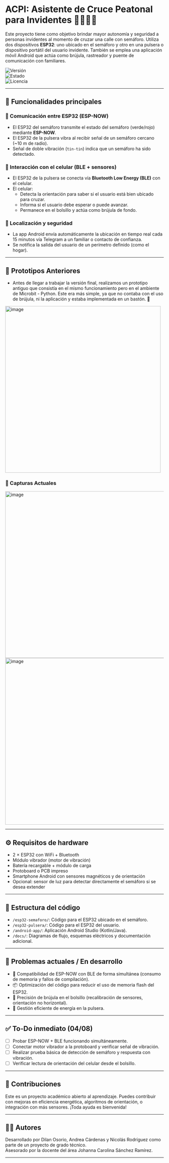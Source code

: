 # ACPI: Asistente de Cruce Peatonal para Invidentes 🚦👨‍🦯‍➡️

Este proyecto tiene como objetivo brindar mayor autonomía y seguridad a personas invidentes al momento de cruzar una calle con semáforo. Utiliza dos dispositivos **ESP32**: uno ubicado en el semáforo y otro en una pulsera o dispositivo portátil del usuario invidente. También se emplea una aplicación móvil Android que actúa como brújula, rastreador y puente de comunicación con familiares.

![Versión](https://img.shields.io/badge/versión-2.0.5-blue)  
![Estado](https://img.shields.io/badge/estado-en%20prototipo-yellow)  
![Licencia](https://img.shields.io/badge/licencia-MIT-green)

---

## 🧠 Funcionalidades principales

### 📡 Comunicación entre ESP32 (ESP-NOW)
- El ESP32 del semáforo transmite el estado del semáforo (verde/rojo) mediante **ESP-NOW**.
- El ESP32 de la pulsera vibra al recibir señal de un semáforo cercano (~10 m de radio).
- Señal de doble vibración (`tin-tin`) indica que un semáforo ha sido detectado.

### 📱 Interacción con el celular (BLE + sensores)
- El ESP32 de la pulsera se conecta vía **Bluetooth Low Energy (BLE)** con el celular.
- El celular:
  - Detecta la orientación para saber si el usuario está bien ubicado para cruzar.
  - Informa si el usuario debe esperar o puede avanzar.
  - Permanece en el bolsillo y actúa como brújula de fondo.

### 📍 Localización y seguridad
- La app Android envía automáticamente la ubicación en tiempo real cada 15 minutos vía Telegram a un familiar o contacto de confianza.
- Se notifica la salida del usuario de un perímetro definido (como el hogar).

---

## 🧪 Prototipos Anteriores 
- Antes de llegar a trabajar la versión final, realizamos un prototipo antiguo que consistía en el mismo funcionamiento pero en el ambiente de Microbit - Python. Este era más simple, ya que no contaba con el uso de brújula, ni la aplicación y estaba implementada en un bastón.
🔗 
<img width="494" height="529" alt="image" src="https://github.com/user-attachments/assets/4720d02c-78aa-47c8-bcb3-a7cb67a1c43c" />

### 📸 Capturas Actuales

<img width="529" alt="image" src="https://github.com/user-attachments/assets/de0256ff-53d7-4e37-957a-6dc584ca8b16" />
<img  height="529" alt="image" src="https://github.com/user-attachments/assets/00307fd2-0fc5-4078-9920-436631502279" />


---
## ⚙️ Requisitos de hardware

- 2 × ESP32 con WiFi + Bluetooth
- Módulo vibrador (motor de vibración)
- Batería recargable + módulo de carga
- Protoboard o PCB impreso
- Smartphone Android con sensores magnéticos y de orientación
- Opcional: sensor de luz para detectar directamente el semáforo si se desea extender

---

## 🧩 Estructura del código

- `/esp32-semaforo/`: Código para el ESP32 ubicado en el semáforo.
- `/esp32-pulsera/`: Código para el ESP32 del usuario.
- `/android-app/`: Aplicación Android Studio (Kotlin/Java).
- `/docs/`: Diagramas de flujo, esquemas eléctricos y documentación adicional.

---

## 🚧 Problemas actuales / En desarrollo

- 🧠 Compatibilidad de ESP-NOW con BLE de forma simultánea (consumo de memoria y fallos de compilación).
- 📦 Optimización del código para reducir el uso de memoria flash del ESP32.
- 📏 Precisión de brújula en el bolsillo (recalibración de sensores, orientación no horizontal).
- 🔋 Gestión eficiente de energía en la pulsera.

---

## ✅ To-Do inmediato (04/08)
- [ ] Probar ESP-NOW + BLE funcionando simultáneamente.
- [ ] Conectar motor vibrador a la protoboard y verificar señal de vibración.
- [ ] Realizar prueba básica de detección de semáforo y respuesta con vibración.
- [ ] Verificar lectura de orientación del celular desde el bolsillo.

---

## 🤝 Contribuciones

Este es un proyecto académico abierto al aprendizaje. Puedes contribuir con mejoras en eficiencia energética, algoritmos de orientación, o integración con más sensores. ¡Toda ayuda es bienvenida!

---

## 🧑‍💻 Autores

Desarrollado por Dilan Osorio, Andrea Cárdenas y Nicolás Rodríguez como parte de un proyecto de grado técnico.  
Asesorado por la docente del área Johanna Carolina Sánchez Ramírez.

---
